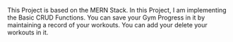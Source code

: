 This Project is based on the MERN Stack. In this Project, I am implementing the Basic CRUD Functions.
You can save your Gym Progress in it by maintaining a record of your workouts. You can add your delete your workouts in it.
